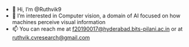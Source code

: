 - 👋 Hi, I’m @Ruthvik9
- 👀 I’m interested in Computer vision, a domain of AI focused on how machines perceive visual information
- 📫 You can reach me at f20190017@hyderabad.bits-pilani.ac.in or at ruthvik.cvresearch@gmail.com

<!---
Ruthvik9/Ruthvik9 is a ✨ special ✨ repository because its `README.md` (this file) appears on your GitHub profile.
You can click the Preview link to take a look at your changes.
--->
